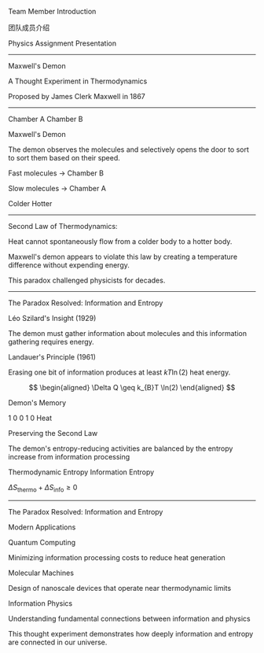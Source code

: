 Team Member Introduction

团队成员介绍


Physics Assignment Presentation

---

Maxwell's Demon

A Thought Experiment in Thermodynamics

Proposed by James Clerk Maxwell in 1867

---

Chamber A       Chamber B

Maxwell's Demon

The demon observes the molecules and selectively opens the door to sort to sort them based on their speed.

Fast molecules $\to$ Chamber B

Slow molecules $\to$ Chamber A

Colder Hotter

---

Second Law of Thermodynamics:

Heat cannot spontaneously flow from a colder body to a hotter body.

Maxwell's demon appears to violate this law by creating a temperature difference without expending energy.

This paradox challenged physicists for decades.

---

The Paradox Resolved: Information and Entropy

Léo Szilard's Insight (1929)

The demon must gather information about molecules and this information gathering requires energy.

Landauer's Principle (1961)

Erasing one bit of information produces at least $kT\ln (2)$ heat energy.

$$
\begin{aligned}
\Delta Q \geq k_{B}T \ln(2)
\end{aligned}
$$

Demon's Memory

1 0 0 1 0 Heat

Preserving the Second Law

The demon's entropy-reducing activities are balanced by the entropy increase from information processing 

Thermodynamic Entropy      Information Entropy

$\Delta S_{\text{thermo}}+\Delta S_{\text{info}}\geq 0$

---

The Paradox Resolved: Information and Entropy

Modern Applications

Quantum Computing

Minimizing information processing costs to reduce heat generation

Molecular Machines

Design of nanoscale devices that operate near thermodynamic limits

Information Physics

Understanding fundamental connections between information and physics

This thought experiment demonstrates how deeply information and entropy are connected in our universe.
